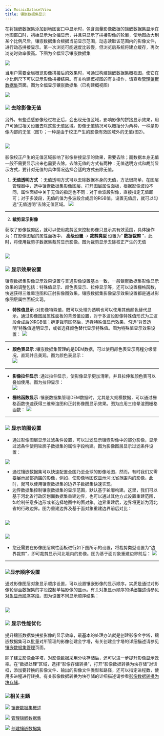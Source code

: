 ```yaml
---
id: MosaicDatasetView
title: 镶嵌数据集显示
---
```

在将镶嵌数据集添加到地图窗口中显示时，包含海量影像数据的镶嵌数据集显示在地图窗口时，初始显示为全幅显示，并且只显示了拼接影像的轮廓，使地图放大到某个比例尺后，镶嵌数据集会根据当前显示范围，动态读取该范围内的影像文件，进行动态拼接显示。第一次浏览可能速度比较慢，但浏览后系统将建立缓存，再次浏览时效率很高。下图为全幅显示镶嵌数据集 

![](img/FullMoscaic.png)  

  
当用户需要全局概览影像拼接后的效果时，可通过构建镶嵌数据集概视图，使它在小比例尺下可以显示影像拼接结果。有关构建概视图的有关操作，请查看[管理镶嵌数据集](MosaicDatasetManage.htm#5)页面。图为全幅显示镶嵌数据集（已构建概视图）  

![](img/FullMoscaicOverview.png)  
 
### ![](../../img/read.gif) 去除影像无值

另外，有些遥感影像经过校正后，会出现无值区域，影响影像的拼接显示效果，用户可通过相关设置去除这些无值区域。影像无值情况可以概括分为两种，一种是影像内部的无值（图1）；一种是由于校正产生的影像有效区域外的无值(图2)。

![](img/nodata3.png)  
---  
  
影像校正产生的无值区域影响了影像拼接显示的效果，需要去除；而数据本身无值一般不需要显示出来也需要去除。去除无值的方式有两种：无值透明方式和裁剪显示方式，要针对无值的具体情况选择合适的方式去除无值。

  1. **无值透明方式** ：无值透明方式可以去除数据本身的无值，方法很简单，在图层管理器中，选中镶嵌数据集影像图层，打开图层属性面板，根据影像波段不同，属性面板中关于无值的指定也不同：对于单波段影像，直接指定无值即可；对于多波段，无值的值为多波段合成后的RGB值。设置无值后，就可以勾选“无值透明”去除无值区域。
![](img/nodata4.png)  
---  
  2. **裁剪显示影像**

获取了影像裁剪区，就可以使用裁剪区来控制影像只显示其有效范围，具体操作为：在影像图层的属性面板中， **高级设置** -> **裁剪类型** 设置为“
**数据裁剪** ”，此时，将使用裁剪子数据集裁剪显示影像。图为裁剪显示去除校正产生的无值  

![](img/image040.png)  
---  


### ![](../../img/read.gif) 显示效果设置

镶嵌数据集影像显示效果设置与普通影像设置基本一致，一般镶嵌数据集影像显示效果的调整包括：特殊值显示、颜色表显示、拉伸显示等，还可以设置栅格函数，快速获得三维晕渲图和正射影像图效果。镶嵌数据集影像显示效果设置都是通过影像图层属性面板实现。

  * **特殊值显示** :对影像特殊值，既可以处理为透明也可以使用其他颜色替代显示。通过影像图层属性面板的背景值设置，对于多波段影像特殊值形式为三波段合成后的RGB值；确定裁剪区然后，选择特殊值显示效果，勾选“背景透明”特殊值透明显示，或者选择颜色替代显示特殊值。图为特殊值显示效果设置：
![](img/NodataTransparent.png)  
---  
  
  * **颜色表显示** :镶嵌数据集管理的是DEM数据，可以使用颜色表显示高程分级情况，直观并且美观。图为颜色表显示：  
![](img/ColorView.png)  
---  

  * **影像拉伸显示** :通过拉伸显示，使影像显示更加清晰，并且拉伸和颜色表可以叠加使用。图为拉伸显示：  
![](img/StrechView.png)  
 

  * **栅格函数显示** :镶嵌数据集管理DEM数据时，尤其是大规模数据，可以通过栅格函数快速获得三维晕渲图和正射影像图显示效果。图为应用三维晕渲图栅格函数： 
![](img/View3.png)  
---  


### ![](../../img/read.gif) 显示范围设置

  * 通过影像图层显示过滤条件设置，可以过滤显示镶嵌影像中的部分影像，显示过滤条件使用轮廓子数据集的属性字段构建。图为影像图层显示过滤条件设置：   

![](img/FiltView.png)  

  * 通过镶嵌数据集可以快速配置全国乃至全球的影像地图，然而，有时我们又需要展示局部范围的影像，例如，使影像地图仅显示河北省范围内的影像，此时，就可以使用镶嵌数据集的边界子数据集快速实现。
  * 边界数据集控制镶嵌数据集的显示范围，默认基于轮廓构建。这里，我们可以基于河北省行政区划面数据集重建边界，也可以通过其他方式设置重建范围，如绘制任意多边形或者选择地图中的面对象。边界重建后，边界将更新为河北省的行政边界。图为重建边界及基于面对象重建边界前后对比：

![](img/boundsetting.png)  
---  

![](img/boundclip2.png)  
---  

  * 您还需要在影像图层属性面板进行如下图所示的设置，将裁剪类型设置为“边界裁剪”，即可裁剪显示河北境内的影像。图为基于面对象重建边界前后： 
![](img/boundclip3.png)  
---  


### ![](../../img/read.gif)显示顺序设置

通过影像图层对象显示顺序设置，可以设置镶嵌影像的显示顺序，实质是通过对影像轮廓面数据集的字段控制单幅影像的显示。有关对象显示顺序的详细描述请参见[对象显示顺序字段](../../Visualization/VisualSetting/Vectorgroup.htm#1)。图为设置不同显示顺序结果：  

![](img/MosaicOrder.png)  
---  

  
### ![](../../img/read.gif) 显示性能优化

提升镶嵌数据集拼接影像的显示效率，最基本的处理办法就是创建影像金字塔，镶嵌数据集可以批量对所管理的影像创建金字塔，有关创建金字塔的详细描述请参见[镶嵌数据集管理](MosaicDatasetManage.htm#4)页面。

除了建立影像金字塔，对影像数据采用分块存储后，还可以进一步提升影像显示效率。在“数据处理”区域，选择“影像存储转换”，打开“影像数据转换为块存储”对话框，添加要转换的影像文件、输出的影像文件类型和路径，还可以指定进程数，使用多进程进行转换。有关影像数据转换为块存储的详细描述请参看[影像数据转换为块存储](ImageStorageConversion)。

### ![](../../img/seealso.png)相关主题

![](../../img/smalltitle.png) [镶嵌数据集概述](MosaicDataset)

![](../../img/smalltitle.png) [管理镶嵌数据集](MosaicDataManagement)

![](../../img/smalltitle.png) [创建镶嵌数据集](CreateMosaicDataset)

  

